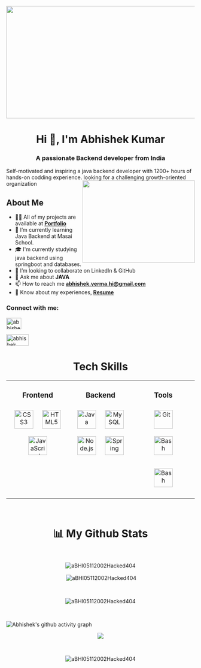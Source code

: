 <p align="center"> <img  src="https://thumbs.dreamstime.com/b/software-development-business-process-automation-internet-technology-concept-virtual-screen-software-development-143587196.jpg" height="300" width="1000"  /> </p>


<h1 align="center">Hi 👋, I'm Abhishek Kumar</h1>
<h3 align="center">A passionate Backend developer from India</h3>
Self-motivated and inspiring a java backend developer with 1200+ hours of hands-on codding experience. looking for a challenging growth-oriented organization

<img align="right" height="220" width="300" src="https://thumbs.gfycat.com/NearAdolescentBlackfly-max-1mb.gif"/>

## About Me


- 👨‍💻 All of my projects are available at
[**Portfolio**](https://abhi05112002hacked404.github.io/Abhishek-kumar.github.io/)
- 🌱 I’m currently learning Java Backend at Masai School.
- 🎓  I'm currently studying java backend using springboot and databases.
- 👯 I’m looking to collaborate on LinkedIn & GitHub
- 💬 Ask me about **JAVA** 
- 📫 How to reach me **abhishek.verma.hi@gmail.com**
- 📄 Know about my experiences,
[**Resume**](https://drive.google.com/file/d/1lPUFnkdp0caodIiIxaXAWGhEbwoBChLq/view?usp=share_link)


<h3 align="left">Connect with me:</h3>
<p align="left">
  <a href="https://www.linkedin.com/in/abhishek-kumar-771b9622b/?midToken=AQGGPq-5LKrLLQ&midSig=067Gg5pinO4Gs1&trk=eml-email_network_conversations_01-header-33-profile&trkEmail=eml-email_network_conversations_01-header-33-profile-null-fzywud%7El88tbumi%7Er0-null-neptune%2Fprofile%7Evanity%2Eview" 
    ><img
      align="center"
      src="https://raw.githubusercontent.com/rahuldkjain/github-profile-readme-generator/master/src/images/icons/Social/linked-in-alt.svg"
      alt="abhishek kumar"
      height="30"
      width="40"
  /></a>
</p>
<p align="left">
  <a href="https://leetcode.com/abhi_Verma-725606/" 
    ><img
      align="center"
      src="https://user-images.githubusercontent.com/103949784/226130323-e28e31d0-9d78-4648-bf8b-a43a31baaa3f.png"
      alt="abhishek kumar"
      height="30"
      width="60"
  /></a>
</p>
<h1 align="center">Tech Skills</h1>
<div align="center"><table><tr><td valign="top" width="33%">



### <div align="center">Frontend  </div>
<div align="center">  
<a href="https://www.w3schools.com/css/" target="_blank"><img style="margin: 10px" src="https://profilinator.rishav.dev/skills-assets/css3-original-wordmark.svg" alt="CSS3" height="50" /></a>  
<a href="https://en.wikipedia.org/wiki/HTML5" target="_blank"><img style="margin: 10px" src="https://profilinator.rishav.dev/skills-assets/html5-original-wordmark.svg" alt="HTML5" height="50" /></a>  
<a href="https://www.javascript.com/" target="_blank"><img style="margin: 10px" src="https://profilinator.rishav.dev/skills-assets/javascript-original.svg" alt="JavaScript" height="50" /></a>  
</div>

</td><td valign="top" width="33%">




### <div align="center">Backend  </div>
<div align="center">  
<a href="https://www.java.com/" target="_blank"><img style="margin: 10px" src="https://profilinator.rishav.dev/skills-assets/java-original-wordmark.svg" alt="Java" height="50" /></a>  
<a href="https://www.mysql.com/" target="_blank"><img style="margin: 10px" src="https://profilinator.rishav.dev/skills-assets/mysql-original-wordmark.svg" alt="MySQL" height="50" /></a>  
<a href="https://nodejs.org/" target="_blank"><img style="margin: 10px" src="https://user-images.githubusercontent.com/103949784/226129757-262c692c-f94b-4fa9-ad02-da4911448b24.png" alt="Node.js" height="50" /></a>  
<a href="https://docs.spring.io/spring-framework/docs/3.0.x/reference/expressions.html#:~:text=The%20Spring%20Expression%20Language%20(SpEL,and%20basic%20string%20templating%20functionality." target="_blank"><img style="margin: 10px" src="https://profilinator.rishav.dev/skills-assets/springio-icon.svg" alt="Spring" height="50" /></a>  
</div>

</td><td valign="top" width="33%">



### <div align="center">Tools  </div>
<div align="center">  

<a href="https://github.com/" target="_blank"><img style="margin: 10px" src="https://profilinator.rishav.dev/skills-assets/git-scm-icon.svg" alt="Git" height="50" /></a>  
<a href="https://www.gnu.org/software/bash/" target="_blank"><img style="margin: 10px" src="https://user-images.githubusercontent.com/103949784/226129754-dfead283-2c6d-4021-bd13-ec5ada8533a7.png" alt="Bash" height="50" /></a>  
  
  <a href="https://www.gnu.org/software/bash/" target="_blank"><img style="margin: 10px" src="https://user-images.githubusercontent.com/103949784/226129776-65e8f610-6842-42b2-9719-b3585fba9ba7.png" alt="Bash" height="50" /></a>  
</div>
  
   

</td></tr></table>  </div>

<br/> 



<h1 align="center">📊 My Github Stats</h1>
<br/>
<!-- ![Abhishek's github activity graph](https://github-readme-stats.vercel.app/api/top-langs?username=abhi-shek-bhandari&show_icons=true&theme=dark&locale=en&layout=compact) -->
<!-- [![Top Langs](https://github-readme-stats.vercel.app/api/top-langs/?username=anuraghazra)](https://github.com/anuraghazra/github-readme-stats) -->



<p align="center"><img align="center" src="https://github-readme-stats.vercel.app/api/top-langs?username=aBHI05112002Hacked404&theme=dark&locale=en&layout=compact" alt="aBHI05112002Hacked404" /></p>

<p align="center">&nbsp;<img align="center" src="https://github-readme-stats.vercel.app/api?username=aBHI05112002Hacked404&theme=dark" alt="aBHI05112002Hacked404" /></p>
<br/>

<p align="center"><img align="center" src="https://github-readme-streak-stats.herokuapp.com/?user=aBHI05112002Hacked404&show_icons=true&theme=dark" alt="aBHI05112002Hacked404" /></p>
<br/>



![Abhishek's github activity graph](https://github-readme-activity-graph.cyclic.app/graph?username=aBHI05112002Hacked404&bg_color=000000&color=9e4c98&line=9e4c98&point=e6c7c7&area=true&hide_border=true)

<p align="center">
  <a  href="https://github.com/ryo-ma/github-profile-trophy">
    <img src="https://github-profile-trophy.vercel.app/?username=aBHI05112002Hacked404&column=7&theme=onedark" />
  </a>
</p>

<br/>

<p align="center"> <img src="https://komarev.com/ghpvc/?username=aBHI05112002Hacked404&label=Profile%20views&color=0e75b6&style=flat" alt="aBHI05112002Hacked404" /> </p>




